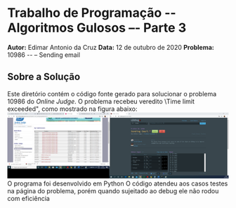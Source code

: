 # Trabalho de Programação -- Algoritmos Gulosos –- Parte 3
**Autor:** Edimar Antonio da Cruz
**Data:** 12 de outubro de 2020
**Problema:** 10986 -- – Sending email
## Sobre a Solução
Este diretório contém o código fonte gerado para solucionar o problema 10986
do *Online Judge*. O problema recebeu veredito \Time limit exceeded", como mostrado na
figura abaixo:
![Veredito](./10986-veredito.png)
O programa foi desenvolvido em Python
O código atendeu aos casos testes na página do problema, porém quando sujeitado ao
debug ele não rodou com eficiência
